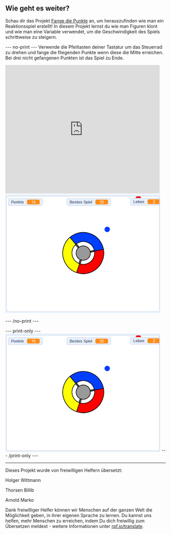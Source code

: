 ## Wie geht es weiter?

Schau dir das Projekt [Fange die Punkte](https://projects.raspberrypi.org/de-DE/projects/catch-the-dots?utm_source=pathway&utm_medium=whatnext&utm_campaign=projects) an, um herauszufinden wie man ein Reaktionsspiel erstellt! In diesem Projekt lernst du wie man Figuren klont und wie man eine Variable verwendet, um die Geschwindigkeit des Spiels schrittweise zu steigern.

--- no-print --- Verwende die Pfeiltasten deiner Tastatur um das Steuerrad zu drehen und fange die fliegenden Punkte wenn diese die Mitte erreichen. Bei drei nicht gefangenen Punkten ist das Spiel zu Ende.

<div class="scratch-preview">
  <iframe allowtransparency="true" width="485" height="402" src="https://scratch.mit.edu/projects/embed/252923761/?autostart=false" frameborder="0" scrolling="no"></iframe>
  <img src="images/dots-final.png">
</div>

--- /no-print ---

--- print-only --- ![Dots screenshot](images/dots-final.png) --- /print-only ---

***

Dieses Projekt wurde von freiwilligen Helfern übersetzt:

Holger Wittmann

Thorsen Billib

Arnold Marko

Dank freiwilliger Helfer können wir Menschen auf der ganzen Welt die Möglichkeit geben, in ihrer eigenen Sprache zu lernen. Du kannst uns helfen, mehr Menschen zu erreichen, indem Du dich freiwillig zum Übersetzen meldest - weitere Informationen unter [rpf.io/translate](https://rpf.io/translate).